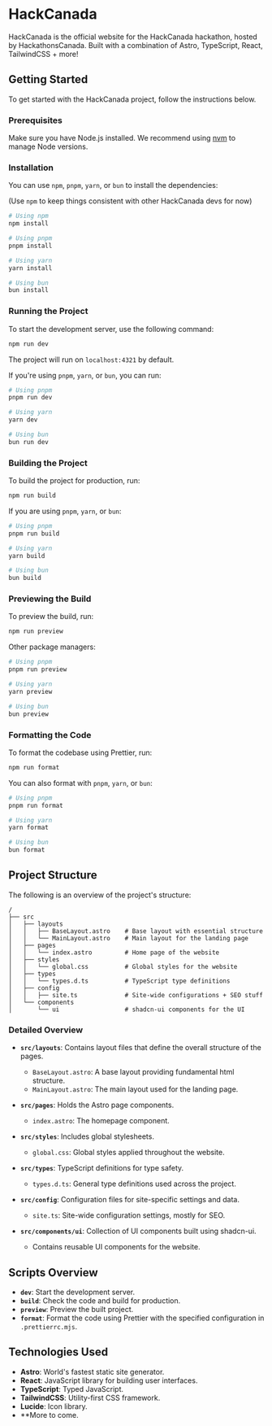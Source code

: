 # HackCanada

HackCanada is the official website for the HackCanada hackathon, hosted by HackathonsCanada. Built with a combination of Astro, TypeScript, React, TailwindCSS + more!

## Getting Started

To get started with the HackCanada project, follow the instructions below.

### Prerequisites

Make sure you have Node.js installed. We recommend using [nvm](https://github.com/nvm-sh/nvm) to manage Node versions.

### Installation

You can use `npm`, `pnpm`, `yarn`, or `bun` to install the dependencies:

(Use `npm` to keep things consistent with other HackCanada devs for now)

```bash
# Using npm
npm install

# Using pnpm
pnpm install

# Using yarn
yarn install

# Using bun
bun install
```

### Running the Project

To start the development server, use the following command:

```bash
npm run dev
```

The project will run on `localhost:4321` by default.

If you're using `pnpm`, `yarn`, or `bun`, you can run:

```bash
# Using pnpm
pnpm run dev

# Using yarn
yarn dev

# Using bun
bun run dev
```

### Building the Project

To build the project for production, run:

```bash
npm run build
```

If you are using `pnpm`, `yarn`, or `bun`:

```bash
# Using pnpm
pnpm run build

# Using yarn
yarn build

# Using bun
bun build
```

### Previewing the Build

To preview the build, run:

```bash
npm run preview
```

Other package managers:

```bash
# Using pnpm
pnpm run preview

# Using yarn
yarn preview

# Using bun
bun preview
```

### Formatting the Code

To format the codebase using Prettier, run:

```bash
npm run format
```

You can also format with `pnpm`, `yarn`, or `bun`:

```bash
# Using pnpm
pnpm run format

# Using yarn
yarn format

# Using bun
bun format
```

## Project Structure

The following is an overview of the project's structure:

```plaintext
/
├── src
│   ├── layouts
│   │   ├── BaseLayout.astro    # Base layout with essential structure
│   │   └── MainLayout.astro    # Main layout for the landing page
│   ├── pages
│   │   └── index.astro         # Home page of the website
│   ├── styles
│   │   └── global.css          # Global styles for the website
│   ├── types
│   │   └── types.d.ts          # TypeScript type definitions
│   ├── config
│   │   ├── site.ts             # Site-wide configurations + SEO stuff
│   └── components
│       └── ui                  # shadcn-ui components for the UI
```

### Detailed Overview

- **`src/layouts`**: Contains layout files that define the overall structure of the pages.
  - `BaseLayout.astro`: A base layout providing fundamental html structure.
  - `MainLayout.astro`: The main layout used for the landing page.

- **`src/pages`**: Holds the Astro page components.
  - `index.astro`: The homepage component.

- **`src/styles`**: Includes global stylesheets.
  - `global.css`: Global styles applied throughout the website.

- **`src/types`**: TypeScript definitions for type safety.
  - `types.d.ts`: General type definitions used across the project.

- **`src/config`**: Configuration files for site-specific settings and data.
  - `site.ts`: Site-wide configuration settings, mostly for SEO.

- **`src/components/ui`**: Collection of UI components built using shadcn-ui.
  - Contains reusable UI components for the website.

## Scripts Overview

- **`dev`**: Start the development server.
- **`build`**: Check the code and build for production.
- **`preview`**: Preview the built project.
- **`format`**: Format the code using Prettier with the specified configuration in `.prettierrc.mjs`.

## Technologies Used

- **Astro**: World's fastest static site generator.
- **React**: JavaScript library for building user interfaces.
- **TypeScript**: Typed JavaScript.
- **TailwindCSS**: Utility-first CSS framework.
- **Lucide**: Icon library.
- **More to come.